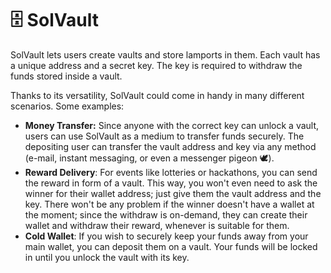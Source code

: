 # 🗄️ SolVault

SolVault lets users create vaults and store lamports in them. Each vault has a unique address and a secret key. The key is required to withdraw the funds stored inside a vault.

Thanks to its versatility, SolVault could come in handy in many different scenarios. Some examples:

- **Money Transfer:** Since anyone with the correct key can unlock a vault, users can use SolVault as a medium to transfer funds securely. The depositing user can transfer the vault address and key via any method (e-mail, instant messaging, or even a messenger pigeon 🕊️).
- **Reward Delivery**: For events like lotteries or hackathons, you can send the reward in form of a vault. This way, you won't even need to ask the winner for their wallet address; just give them the vault address and the key. There won't be any problem if the winner doesn't have a wallet at the moment; since the withdraw is on-demand, they can create their wallet and withdraw their reward, whenever is suitable for them.
- **Cold Wallet**: If you wish to securely keep your funds away from your main wallet, you can deposit them on a vault. Your funds will be locked in until you unlock the vault with its key.
